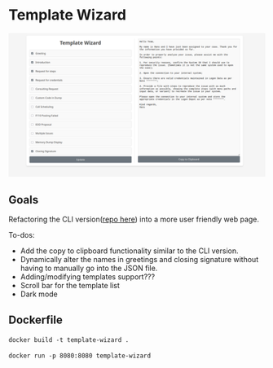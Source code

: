 # Template Wizard

![app-frontend](image.png)

## Goals

Refactoring the CLI version([repo here](https://github.com/hansdf/template-wizard-cli)) into a more user friendly web page.

To-dos:
 - Add the copy to clipboard functionality similar to the CLI version.
 - Dynamically alter the names in greetings and closing signature without having to manually go into the JSON file.
 - Adding/modifying templates support???
 - Scroll bar for the template list
 - Dark mode


## Dockerfile

```docker build -t template-wizard .```

```docker run -p 8080:8080 template-wizard```